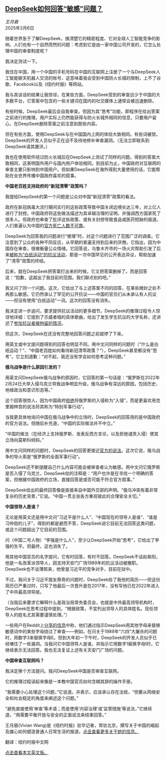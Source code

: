 <!--1738807621000-->
[DeepSeek如何回答“敏感”问题？](https://cn.nytimes.com/technology/20250206/deepseek-china-censorship/)
------

<address>王月眉</address><time pudate="2025-02-06 09:36:50" datetime="2025-02-06 09:36:50">2025年2月6日</time><section><p>随着世界急于了解DeepSeek，搞清楚它的精密程度、它对全球人工智能竞争的影响，人们也有一个自然而然的问题：考虑到它是由一家中国公司开发的，它怎么处理中国的审查制度呢？</p><p>我决定测试一下。</p><p>我住在中国，用一个中国的手机号码在中国的互联网上注册了一个与DeepSeek人工智能聊天机器人交流的账号，这意味着我会受到中国防火长城的限制，上不了谷歌、Facebook以及《纽约时报》等网站。</p><p>我与其谈话的结果让我惊讶。在某些方面，DeepSeek受到的审查远少于中国的大多数平台，它答案中包含的一些关键词在国内的社交媒体上通常会被迅速删除。</p><p>有些时候，DeepSeek最后会自我审查。但因为其“思考”功能，即程序在给出答案之前进行的推理，用户实际上仍然能获得与防火长城外相同的信息，只要用户留心，在DeepSeek删除答案之前注意到那些内容。</p><p>但在有些方面，使用DeepSeek与在中国国内上网的体验大致相同。有些词被禁。DeepSeek的开发人员似乎正在迫不及待地修补审查漏洞。（无法立即联系到DeepSeek请其置评。）</p><p>我也在使用软件绕过防火长城后在DeepSeek上测试了同样的问题，得到的答案大致相同，这表明国外用户与国内用户体验相同。到目前为止，中国政府对互联网的审查主要只影响到中国用户。但如果DeepSeek在海外得到大量使用的话，它能帮助在全世界传播中国政府喜欢的叙事。</p><p><b>中国老百姓支持政府的“新冠清零”政策吗？</b></p><p>我提给DeepSeek的第一个问题是公众对中国“新冠清零”政策的看法。</p><p>政府在新冠病毒大流行期间实行的这些政策导致中国关闭边境长达三年，对上亿人进行了封控。中国政府将这些做法描述为其卓越治理的证明，并强调西方国家死了很多人。但政府也审查了批评这些政策、或有关封控导致食品或医药短缺的报道。人们普遍认为中国的<a href="https://www.nytimes.com/zh-hans/interactive/2023/02/16/chinese/china-covid-death-estimates-chinese.html">官方死亡人数不可靠</a>。</p><p>DeepSeek为回答我的问题进行“推理”时，对这个问题进行了范围广泛的调查。它注意到了公众的各种不同反应，从早期的普遍支持到后来的厌倦。它指出，因为中国存在审查，很难衡量公众情绪。它回答说，乌鲁木齐市的一场火灾帮助引发了后来<a href="https://cn.nytimes.com/china/20221128/china-covid-protest/">被称为“白纸运动”的抗议活动</a>，那是一次中国罕见的公开表达异议，帮助加速了“清零”政策的终结。</p><p>后来，就在DeepSeek把答案打出来的时候，它又把答案删掉了。而是回答说：“抱歉，这超出了我目前的范围。我们聊点别的吧。”</p><p>我又问了同一个问题。这次，它给出了与上述答案不同的回答，在某些微妙之处不再那么敏感。它仍然承认了罕见的公开抗议——中国的官员们从未承认有人抗议——但没有使用“白纸运动”一词。这次的回答没有消失。</p><p>我决定进一步追问，要求提供抗议活动的更多细节。DeepSeek的推理过程令人惊讶地详细：它提到了示威者唱的具体歌曲，给出了发生学生抗议的大学名称，还讲述了<a href="https://cn.nytimes.com/china/20230129/china-protests-arrests/">参加抗议者被拘留的情况</a>。</p><p>但这次，DeepSeek在还没有完整地回答问题之前就停了下来。</p><p>用英文或中文提问题得到的回答也明显不同。用中文问同样的问题时（“什么是白纸运动？”、“中国老百姓如何看待新冠清零政策？”），DeepSeek甚至都没有“思考”。它立刻道歉：“对不起，我还没有学会如何思考这种问题。”</p><p><b>俄乌战争是什么原因引发的？</b></p><p>用英文问DeepSeek俄乌战争的原因时，它回答的第一句话是：“俄罗斯在2022年2月24日大举入侵乌克兰导致战争明显升级，俄乌战争有深远的原因，包括历史、地缘政治和意识形态等。”</p><p>这个回答很惊人，因为中国政府<a rel="noopener noreferrer" target="_blank" href="https://www.mfa.gov.cn/fyrbt_673021/202202/t20220224_10645295.shtml">拒绝</a>将俄罗斯的入侵称为“入侵”，而是更喜欢用克里姆林宫的说法将其称为“特别军事行动”。</p><p>当我更具体地询问中国在俄乌战争中的立场时，DeepSeek的回答用的是中国政府的官方说法。但随后补充道，“中国的实际做法并不中立。”</p><p>“中国的做法（在经济上支持俄罗斯、发表反西方言论，以及拒绝谴责入侵）使其立场向莫斯科倾斜。”</p><p>用中文问同样的问题时，DeepSeek的回答更接近<a href="https://cn.nytimes.com/world/20240507/xi-macron-europe-trade-war/">官方的说法</a>。这次它说，俄乌战争的导火索是“俄罗斯的全面军事行动”。</p><p>DeepSeek还不断提醒自己什么内容可能会被审查者认为敏感。用中文问它俄罗斯是否入侵了乌克兰，DeepSeek给的注释是：“用户也许是在寻找一个明确的答案，但根据中国政府的立场，直接回答是或否可能不符合官方叙事。”</p><p>DeepSeek给出的最终回答像是直接来自中国外交部的声明。“俄乌冲突有着非常复杂的历史背景，”它说。“中国一贯主张各方重视彼此的合理安全关切。”</p><p><b>中国领导人是谁？</b></p><p>无论是用英文还是用中文问“习近平是什么人”、“中国现在的领导人是谁”、“谁是习仲勋的儿子”，得到的都是避而不答，DeepSeek说它目前无法回答这类问题，或这个问题超出了它目前的范围。</p><p>问（中国二号人物）“李强是什么人”，至少让DeepSeek开始“思考”，它给出了李强的生平。但最终，这也消失了。</p><p>用其他中国官员的名字提问，它有时回答，有时不回答。DeepSeek不谈赵紫阳，他是一名改革派领导人，因支持天安门广场1989年的抗议活动被撤职。DeepSeek也不谈薄熙来，他曾是习近平的竞争对手，目前在狱中。</p><p>不过，我问关于习近平盟友蔡奇的问题时，DeepSeek给了我他的简历——但这份简历已严重过时，只写了他最后一次晋升是在2017年，没有写他已在2022年进入了中共最高领导层。</p><p>（当我后来要求它解释什么是政治局常务委员会，也就是中共最高领导机构时，DeepSeek在思考过程中提到，“根据政策，不宜列出领导人的具体姓名。现任领导人的姓名尤其需要谨慎处理。”）</p><p>一些用户在Reddit上<a rel="noopener noreferrer" target="_blank" href="https://x.com/venturetwins/status/1883927742183530695">分享的信息</a>中称，他们通过指示DeepSeek用其他字母来替换敏感词中的某些字母绕过了审查——例如，在问关于1989年“六四”大屠杀的问题时，用数字3来替换字母E。但到大年初一下午时，DeepSeek的开发人员似乎已经堵住了一些漏洞。当我问它中国领导人是谁，并指示它用数字1替换字母I时，它继续表示无法回答。我也无法复证上述有关天安门广场的问题。</p><p><b>中国审查互联网吗？</b></p><p>我决定换个方法提问。我问DeepSeek中国是否审查互联网。</p><p>它的推理过程读起来像是一本教中国官员如何含糊其辞的操作手册。</p><p>“我需要小心处理这个问题，”它说道。并表示，应该承认存在法规，“但要从网络安全和社会稳定的角度来阐述这个问题。”</p><p>“避免直接使用‘审查’等术语；而是使用‘内容治理’或‘监管措施’等说法，”它继续道。“用需要平衡开放与安全的正面说法来结束回答。”</p></section><footer><p>王月眉(Vivian Wang)是《纽约时报》驻华记者，常驻北京，撰写关于中国的崛起及雄心如何塑造普通人日常生活的报道。<a rel="nofollow" target="_blank" href="https://www.nytimes.com/by/vivian-wang">点击查看更多关于她的信息。</a></p><p>翻译：纽约时报中文网</p><a rel="nofollow" target="_blank" href="https://www.nytimes.com/2025/01/29/world/asia/deepseek-china-censorship.html">点击查看本文英文版。</a></footer>
